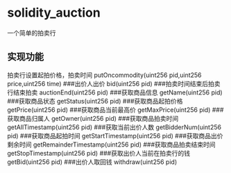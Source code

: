 # solidity_auction
一个简单的拍卖行

## 实现功能
拍卖行设置起拍价格，拍卖时间
putOncommodity(uint256 pid,uint256 price,uint256 time)
###出价人出价
bid(uint256 pid)
###拍卖时间结束后拍卖行结束拍卖
auctionEnd(uint256 pid)
###获取商品信息
getName(uint256 pid)
###获取商品状态
getStatus(uint256 pid)
###获取商品起拍价格
getPrice(uint256 pid)
###获取商品当前最高价
getMaxPrice(uint256 pid)
###获取商品归属人
getOwner(uint256 pid)
###获取商品拍卖时间
getAllTimestamp(uint256 pid)
###获取当前出价人数
getBidderNum(uint256 pid)
###获取商品起拍时间
getStartTimestamp(uint256 pid)
###获取商品出价剩余时间
getRemainderTimestamp(uint256 pid)
###获取商品拍卖结束时间
getStopTimestamp(uint256 pid)
###获取出价人当前在拍卖行的钱
getBid(uint256 pid)
###出价人取回钱
withdraw(uint256 pid)
